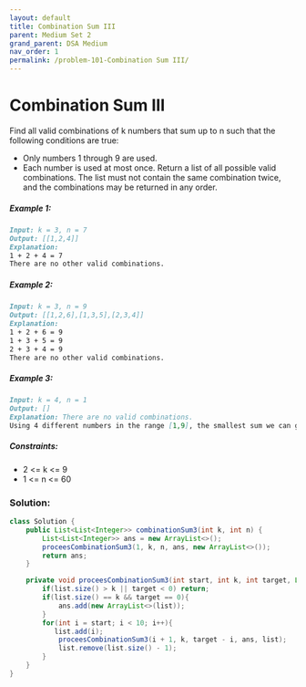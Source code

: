 ```yaml
---
layout: default
title: Combination Sum III
parent: Medium Set 2
grand_parent: DSA Medium
nav_order: 1
permalink: /problem-101-Combination Sum III/
---
```

# Combination Sum III
Find all valid combinations of k numbers that sum up to n such that the following conditions are true:

* Only numbers 1 through 9 are used.
* Each number is used at most once.
Return a list of all possible valid combinations. The list must not contain the same combination twice, and the combinations may be returned in any order.

##### Example 1:
```markdown
Input: k = 3, n = 7
Output: [[1,2,4]]
Explanation:
1 + 2 + 4 = 7
There are no other valid combinations.
```
##### Example 2:
```markdown
Input: k = 3, n = 9
Output: [[1,2,6],[1,3,5],[2,3,4]]
Explanation:
1 + 2 + 6 = 9
1 + 3 + 5 = 9
2 + 3 + 4 = 9
There are no other valid combinations.
```
##### Example 3:
```markdown
Input: k = 4, n = 1
Output: []
Explanation: There are no valid combinations.
Using 4 different numbers in the range [1,9], the smallest sum we can get is 1+2+3+4 = 10 and since 10 > 1, there are no valid combination.
```
##### Constraints:
* 2 <= k <= 9
* 1 <= n <= 60

### Solution:
```java
class Solution {
    public List<List<Integer>> combinationSum3(int k, int n) {
        List<List<Integer>> ans = new ArrayList<>();
        proceesCombinationSum3(1, k, n, ans, new ArrayList<>());
        return ans;
    }

    private void proceesCombinationSum3(int start, int k, int target, List<List<Integer>> ans, List<Integer> list){
        if(list.size() > k || target < 0) return;
        if(list.size() == k && target == 0){
            ans.add(new ArrayList<>(list));
        }
        for(int i = start; i < 10; i++){
           list.add(i);
            proceesCombinationSum3(i + 1, k, target - i, ans, list);
            list.remove(list.size() - 1);
        } 
    }
}
```